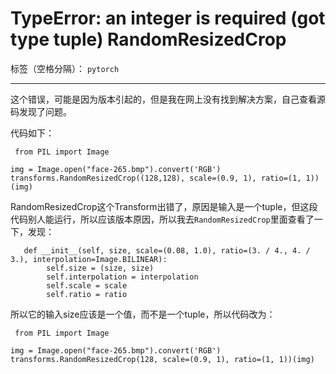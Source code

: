 ﻿# TypeError: an integer is required (got type tuple) RandomResizedCrop

标签（空格分隔）： `pytorch`

---

这个错误，可能是因为版本引起的，但是我在网上没有找到解决方案，自己查看源码发现了问题。  

代码如下：
```
 from PIL import Image

img = Image.open("face-265.bmp").convert('RGB')
transforms.RandomResizedCrop((128,128), scale=(0.9, 1), ratio=(1, 1))(img)
```
RandomResizedCrop这个Transform出错了，原因是输入是一个tuple，但这段代码别人能运行，所以应该版本原因，所以我去`RandomResizedCrop`里面查看了一下，发现：  

```
   def __init__(self, size, scale=(0.08, 1.0), ratio=(3. / 4., 4. / 3.), interpolation=Image.BILINEAR):
        self.size = (size, size)
        self.interpolation = interpolation
        self.scale = scale
        self.ratio = ratio
```  

所以它的输入size应该是一个值，而不是一个tuple，所以代码改为：  

```
 from PIL import Image

img = Image.open("face-265.bmp").convert('RGB')
transforms.RandomResizedCrop(128, scale=(0.9, 1), ratio=(1, 1))(img)
```



